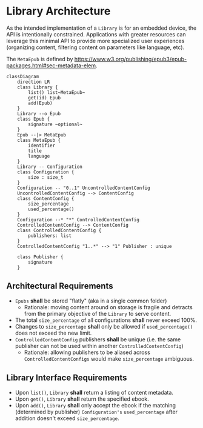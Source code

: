 Library Architecture
================================================================================
As the intended implementation of a `Library` is for an embedded device, the API
is intentionally constrained. Applications with greater resources can leverage
this minimal API to provide more specialized user experiences (organizing
content, filtering content on parameters like language, etc).

The `MetaEpub` is defined by
https://www.w3.org/publishing/epub3/epub-packages.html#sec-metadata-elem.

```mermaid
classDiagram
    direction LR
    class Library {
        list() list~MetaEpub~
        get(id) Epub
        add(Epub)
    }
    Library --o Epub
    class Epub {
        signature ~optional~
    }
    Epub --|> MetaEpub
    class MetaEpub {
        identifier
        title
        language
    }
    Library -- Configuration
    class Configuration {
        size : size_t
    }
    Configuration -- "0..1" UncontrolledContentConfig
    UncontrolledContentConfig --> ContentConfig
    class ContentConfig {
        size_percentage
        used_percentage()
    }
    Configuration --* "*" ControlledContentConfig
    ControlledContentConfig --> ContentConfig
    class ControlledContentConfig {
        publishers: list
    }
    ControlledContentConfig "1..*" --> "1" Publisher : unique

    class Publisher {
        signature
    }
```
Architectural Requirements
--------------------------------------------------------------------------------
* `Epubs` **shall** be stored "flatly" (aka in a single common folder)
    * Rationale: moving content around on storage is fragile and detracts from
        the primary objective of the `Library` to serve content.
* The total `size_percentage` of all configurations **shall** never exceed 100%.
* Changes to `size_percentage` **shall** only be allowed if `used_percentage()`
    does not exceed the new limit.
* `ControlledContentConfig` publishers **shall** be unique (i.e. the same
    publisher can not be used within another `ControlledContentConfig`)
    * Rationale: allowing publishers to be aliased across
        `ControlledContentConfigs` would make `size_percentage` ambiguous.

Library Interface Requirements
--------------------------------------------------------------------------------
* Upon `list()`, `Library` **shall** return a listing of content metadata.
* Upon `get()`, `Library` **shall** return the specified ebook.
* Upon `add()`, `Library` **shall** only accept the ebook if the matching
    (determined by publisher) `Configuration's` `used_percentage` after
    addition doesn't exceed `size_percentage`.